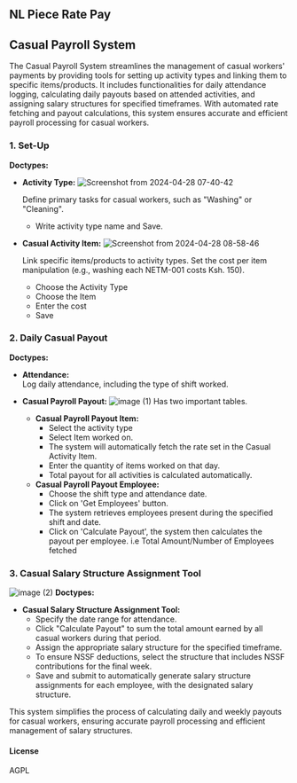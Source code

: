 ## NL Piece Rate Pay


## Casual Payroll System
The Casual Payroll System streamlines the management of casual workers' payments by providing tools for setting up activity types and linking them to specific items/products. It includes functionalities for daily attendance logging, calculating daily payouts based on attended activities, and assigning salary structures for specified timeframes. With automated rate fetching and payout calculations, this system ensures accurate and efficient payroll processing for casual workers.
### 1. Set-Up

**Doctypes:**

-   **Activity Type:**
        ![Screenshot from 2024-04-28 07-40-42](https://github.com/navariltd/navari_csf_ke/assets/60258622/7e9a53c0-347c-452f-87bd-546934a455a1)

    Define primary tasks for casual workers, such as "Washing" or "Cleaning".
    -   Write activity type name and Save.
-   **Casual Activity Item:**
         ![Screenshot from 2024-04-28 08-58-46](https://github.com/navariltd/navari_csf_ke/assets/60258622/36ca612f-1e12-4f22-bd81-45a732d9665e)

      Link specific items/products to activity types. Set the cost per item manipulation (e.g., washing each NETM-001 costs Ksh. 150).<br/>


    - Choose the Activity Type
    -    Choose the Item
    -    Enter the cost
    -    Save
      
### 2. Daily Casual Payout

**Doctypes:**

-   **Attendance:**  
    Log daily attendance, including the type of shift worked.
    
-   **Casual Payroll Payout:**
![image (1)](https://github.com/navariltd/navari_csf_ke/assets/60258622/ed9bbeea-997e-41af-a462-48e3e2d87239)
    Has two important tables.
    
    -   **Casual Payroll Payout Item:**
        -   Select the activity type
        -   Select Item worked on.
        -   The system will automatically fetch the rate set in the Casual Activity Item.
        -   Enter the quantity of items worked on that day.
        -   Total payout for all activities is calculated automatically.
    -   **Casual Payroll Payout Employee:**
        -   Choose the shift type and attendance date.
        -   Click on 'Get Employees' button.
        -   The system retrieves employees present during the specified shift and date.
        -   Click on 'Calculate Payout', the system then calculates the payout per employee. i.e Total Amount/Number of Employees fetched

### 3. Casual Salary Structure Assignment Tool


![image (2)](https://github.com/navariltd/navari_csf_ke/assets/60258622/7fa5d17e-1ca2-475d-937c-c5580637c9cc)
**Doctypes:**

-   **Casual Salary Structure Assignment Tool:**
    -   Specify the date range for attendance.
    -   Click "Calculate Payout" to sum the total amount earned by all casual workers during that period.
    -   Assign the appropriate salary structure for the specified timeframe.
    -   To ensure NSSF deductions, select the structure that includes NSSF contributions for the final week.
    -   Save and submit to automatically generate salary structure assignments for each employee, with the designated salary structure.

This system simplifies the process of calculating daily and weekly payouts for casual workers, ensuring accurate payroll processing and efficient management of salary structures.


#### License

AGPL
